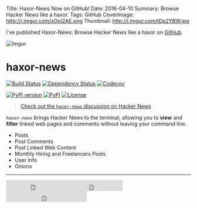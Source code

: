 Title: Haxor-News Now on GitHub!
Date: 2016-04-10
Summary: Browse Hacker News like a haxor.
Tags: GitHub
CoverImage: http://i.imgur.com/xOpi2AE.png
Thumbnail: http://i.imgur.com/tDp2YBW.jpg

I've published Haxor-News: Browse Hacker News like a haxor on [GitHub](https://github.com/donnemartin/haxor-news).

![Imgur](http://i.imgur.com/C4mkc3L.gif)

haxor-news
=================

[![Build Status](https://travis-ci.org/donnemartin/haxor-news.svg?branch=master)](https://travis-ci.org/donnemartin/haxor-news) [![Dependency Status](https://gemnasium.com/donnemartin/haxor-news.svg)](https://gemnasium.com/donnemartin/haxor-news) [![Codecov](https://img.shields.io/codecov/c/github/donnemartin/haxor-news.svg)](https://codecov.io/github/donnemartin/haxor-news/haxor-news)

[![PyPI version](https://badge.fury.io/py/haxor-news.svg)](http://badge.fury.io/py/haxor-news) [![PyPI](https://img.shields.io/pypi/pyversions/haxor-news.svg)](https://pypi.python.org/pypi/haxor-news/) [![License](http://img.shields.io/:license-apache-blue.svg)](http://www.apache.org/licenses/LICENSE-2.0.html)

>[Check out the `haxor-news` discussion on Hacker News](https://news.ycombinator.com/item?id=11518596)

`haxor-news` brings Hacker News to the terminal, allowing you to **view** and **filter** linked web pages and comments without leaving your command line.

* Posts
* Post Comments
* Post Linked Web Content
* Monthly Hiring and Freelancers Posts
* User Info
* Onions

<hr class="featurette-divider">
<iframe src="https://ghbtns.com/github-btn.html?user=donnemartin&amp;repo=haxor-news&amp;type=star&amp;count=true&amp;size=large" width="160px" height="30px" frameborder="0" scrolling="0"></iframe><iframe src="https://ghbtns.com/github-btn.html?user=donnemartin&amp;repo=haxor-news&amp;type=fork&amp;count=true&amp;size=large" width="158px" height="30px" frameborder="0" scrolling="0"></iframe><iframe src="https://ghbtns.com/github-btn.html?user=donnemartin&amp;type=follow&amp;count=true&amp;size=large" width="220px" height="30px" frameborder="0" scrolling="0"></iframe>
